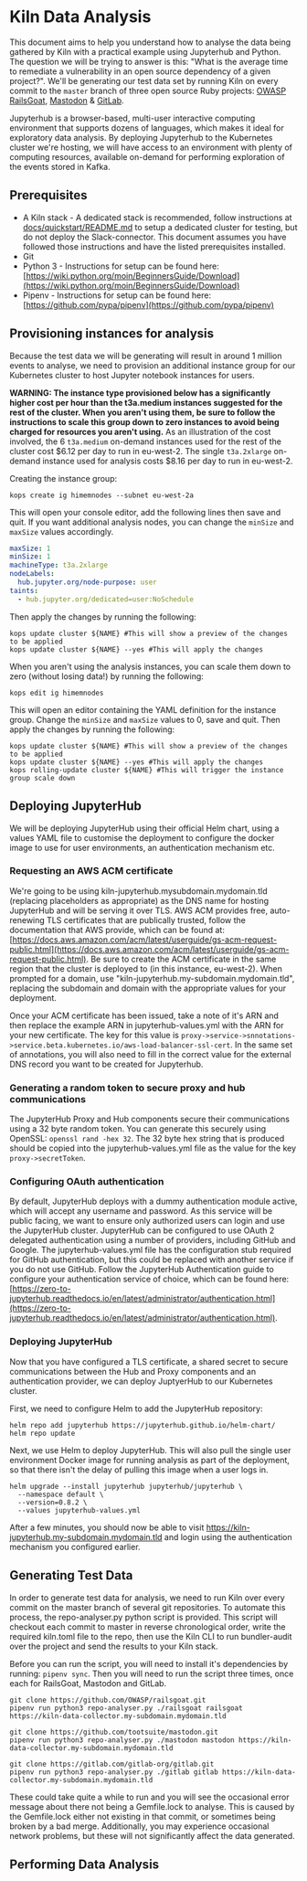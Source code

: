 # Kiln Data Analysis 

This document aims to help you understand how to analyse the data being gathered by Kiln with a practical example using Jupyterhub and Python. The question we will be trying to answer is this: "What is the average time to remediate a vulnerability in an open source dependency of a given project?". We'll be generating our test data set by running Kiln on every commit to the `master` branch of three open source Ruby projects: [OWASP RailsGoat](https://github.com/OWASP/railsgoat), [Mastodon](https://github.com/tootsuite/mastodon) & [GitLab](https://gitlab.com/gitlab-org/gitlab). 

Jupyterhub is a browser-based, multi-user interactive computing environment that supports dozens of languages, which makes it ideal for exploratory data analysis. By deploying Jupyterhub to the Kubernetes cluster we're hosting, we will have access to an environment with plenty of computing resources, available on-demand for performing exploration of the events stored in Kafka.

## Prerequisites

* A Kiln stack - A dedicated stack is recommended, follow instructions at [docs/quickstart/README.md](../quickstart/README.md) to setup a dedicated cluster for testing, but do not deploy the Slack-connector. This document assumes you have followed those instructions and have the listed prerequisites installed.
* Git
* Python 3 - Instructions for setup can be found here: [https://wiki.python.org/moin/BeginnersGuide/Download](https://wiki.python.org/moin/BeginnersGuide/Download)
* Pipenv - Instructions for setup can be found here: [https://github.com/pypa/pipenv](https://github.com/pypa/pipenv)

## Provisioning instances for analysis

Because the test data we will be generating will result in around 1 million events to analyse, we need to provision an additional instance group for our Kubernetes cluster to host Jupyter notebook instances for users.

**WARNING: The instance type provisioned below has a significantly higher cost per hour than the t3a.medium instances suggested for the rest of the cluster. When you aren't using them, be sure to follow the instructions to scale this group down to zero instances to avoid being charged for resources you aren't using.** As an illustration of the cost involved, the 6 `t3a.medium` on-demand instances used for the rest of the cluster cost $6.12 per day to run in eu-west-2. The single `t3a.2xlarge` on-demand instance used for analysis costs $8.16 per day to run in eu-west-2.


Creating the instance group:
``` shell
kops create ig himemnodes --subnet eu-west-2a
```

This will open your console editor, add the following lines then save and quit. If you want additional analysis nodes, you can change the `minSize` and `maxSize` values accordingly.

``` yaml
maxSize: 1
minSize: 1
machineType: t3a.2xlarge
nodeLabels:
  hub.jupyter.org/node-purpose: user
taints:
  - hub.jupyter.org/dedicated=user:NoSchedule
```
Then apply the changes by running the following:

``` shell
kops update cluster ${NAME} #This will show a preview of the changes to be applied
kops update cluster ${NAME} --yes #This will apply the changes
```

When you aren't using the analysis instances, you can scale them down to zero (without losing data!) by running the following:
``` shell
kops edit ig himemnodes
```

This will open an editor containing the YAML definition for the instance group. Change the `minSize` and `maxSize` values to 0, save and quit. Then apply the changes by running the following:

``` shell
kops update cluster ${NAME} #This will show a preview of the changes to be applied
kops update cluster ${NAME} --yes #This will apply the changes
kops rolling-update cluster ${NAME} #This will trigger the instance group scale down
```

## Deploying JupyterHub

We will be deploying JupyterHub using their official Helm chart, using a values YAML file to customise the deployment to configure the docker image to use for user environments, an authentication mechanism etc.

### Requesting an AWS ACM certificate

We're going to be using kiln-jupyterhub.mysubdomain.mydomain.tld (replacing placeholders as appropriate) as the DNS name for hosting JupyterHub and will be serving it over TLS. AWS ACM provides free, auto-renewing TLS certificates that are publically trusted, follow the documentation that AWS provide, which can be found at: [https://docs.aws.amazon.com/acm/latest/userguide/gs-acm-request-public.html](https://docs.aws.amazon.com/acm/latest/userguide/gs-acm-request-public.html). Be sure to create the ACM certificate in the same region that the cluster is deployed to (in this instance, eu-west-2). When prompted for a domain, use "kiln-jupyterhub.my-subdomain.mydomain.tld", replacing the subdomain and domain with the appropriate values for your deployment.

Once your ACM certificate has been issued, take a note of it's ARN and then replace the example ARN in jupyterhub-values.yml with the ARN for your new certificate. The key for this value is `proxy->service->snnotations->service.beta.kubernetes.io/aws-load-balancer-ssl-cert`. In the same set of annotations, you will also need to fill in the correct value for the external DNS record you want to be created for Jupyterhub.

### Generating a random token to secure proxy and hub communications

The JupyterHub Proxy and Hub components secure their communications using a 32 byte random token. You can generate this securely using OpenSSL: `openssl rand -hex 32`. The 32 byte hex string that is produced should be copied into the jupyterhub-values.yml file as the value for the key `proxy->secretToken`.

### Configuring OAuth authentication

By default, JupyterHub deploys with a dummy authentication module active, which will accept any username and password. As this service will be public facing, we want to ensure only authorized users can login and use the JupyterHub cluster. JupyterHub can be configured to use OAuth 2 delegated authentication using a number of providers, including GitHub and Google. The jupyterhub-values.yml file has the configuration stub required for GitHub authentication, but this could be replaced with another service if you do not use GitHub. Follow the JupyterHub Authentication guide to configure your authentication service of choice, which can be found here: [https://zero-to-jupyterhub.readthedocs.io/en/latest/administrator/authentication.html](https://zero-to-jupyterhub.readthedocs.io/en/latest/administrator/authentication.html).

### Deploying JupyterHub

Now that you have configured a TLS certificate, a shared secret to secure communications between the Hub and Proxy components and an authentication provider, we can deploy JuptyerHub to our Kubernetes cluster.

First, we need to configure Helm to add the JupyterHub repository:

```shell
helm repo add jupyterhub https://jupyterhub.github.io/helm-chart/
helm repo update
```

Next, we use Helm to deploy JupyterHub. This will also pull the single user environment Docker image for running analysis as part of the deployment, so that there isn't the delay of pulling this image when a user logs in.

```shell
helm upgrade --install jupyterhub jupyterhub/jupyterhub \
  --namespace default \
  --version=0.8.2 \
  --values jupyterhub-values.yml
```

After a few minutes, you should now be able to visit https://kiln-jupyterhub.my-subdomain.mydomain.tld and login using the authentication mechanism you configured earlier.

## Generating Test Data

In order to generate test data for analysis, we need to run Kiln over every commit on the master branch of several git repositories. To automate this process, the repo-analyser.py python script is provided. This script will checkout each commit to master in reverse chronological order, write the required kiln.toml file to the repo, then use the Kiln CLI to run bundler-audit over the project and send the results to your Kiln stack.

Before you can run the script, you will need to install it's dependencies by running: `pipenv sync`. Then you will need to run the script three times, once each for RailsGoat, Mastodon and GitLab.

```shell
git clone https://github.com/OWASP/railsgoat.git
pipenv run python3 repo-analyser.py ./railsgoat railsgoat https://kiln-data-collector.my-subdomain.mydomain.tld
```

```shell
git clone https://github.com/tootsuite/mastodon.git
pipenv run python3 repo-analyser.py ./mastodon mastodon https://kiln-data-collector.my-subdomain.mydomain.tld
```

```shell
git clone https://gitlab.com/gitlab-org/gitlab.git
pipenv run python3 repo-analyser.py ./gitlab gitlab https://kiln-data-collector.my-subdomain.mydomain.tld
```

These could take quite a while to run and you will see the occasional error message about there not being a Gemfile.lock to analyse. This is caused by the Gemfile.lock either not existing in that commit, or sometimes being broken by a bad merge. Additionally, you may experience occasional network problems, but these will not significantly affect the data generated.

## Performing Data Analysis
